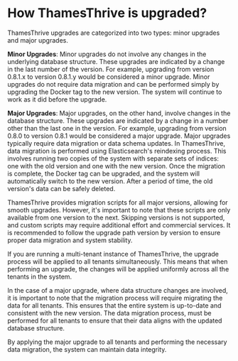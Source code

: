 # How ThamesThrive is upgraded?

ThamesThrive upgrades are categorized into two types: minor upgrades and major upgrades.

**Minor Upgrades**: Minor upgrades do not involve any changes in the underlying database structure. These upgrades are
indicated by a change in the last number of the version. For example, upgrading from version 0.8.1.x to version 0.8.1.y
would be considered a minor upgrade. Minor upgrades do not require data migration and can be performed simply by
upgrading the Docker tag to the new version. The system will continue to work as it did before the upgrade.

**Major Upgrades**: Major upgrades, on the other hand, involve changes in the database structure. These upgrades are
indicated by a change in a number other than the last one in the version. For example, upgrading from version 0.8.0 to
version 0.8.1 would be considered a major upgrade. Major upgrades typically require data migration or data schema
updates. In ThamesThrive, data migration is performed using Elasticsearch's reindexing process. This involves running two
copies of the system with separate sets of indices: one with the old version and one with the new version. Once the
migration is complete, the Docker tag can be upgraded, and the system will automatically switch to the new version.
After a period of time, the old version's data can be safely deleted.

ThamesThrive provides migration scripts for all major versions, allowing for smooth upgrades. However, it's important to
note that these scripts are only available from one version to the next. Skipping versions is not supported, and custom
scripts may require additional effort and commercial services. It is recommended to follow the upgrade path version by
version to ensure proper data migration and system stability.

If you are running a multi-tenant instance of ThamesThrive, the upgrade process will be applied to all tenants
simultaneously. This means that when performing an upgrade, the changes will be applied uniformly across all the tenants
in the system.

In the case of a major upgrade, where data structure changes are involved, it is important to note that the migration
process will require migrating the data for all tenants. This ensures that the entire system is up-to-date and
consistent with the new version. The data migration process, must be performed for
all tenants to ensure that their data aligns with the updated database structure.

By applying the major upgrade to all tenants and performing the necessary data migration, the system can maintain data
integrity.
